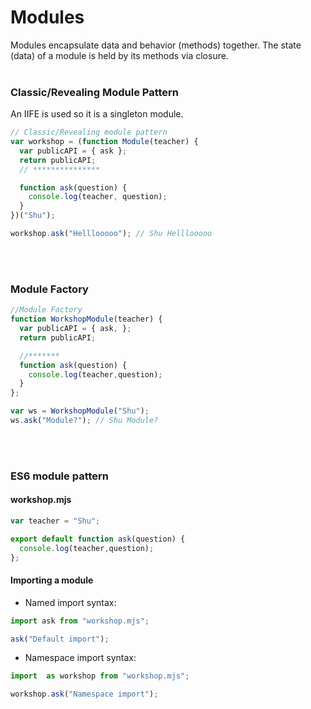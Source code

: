 # Modules
Modules encapsulate data and behavior (methods) together. The state (data) of a module is held by its methods via closure.
</br></br>
### Classic/Revealing Module Pattern
An IIFE is used so it is a singleton module.

```javascript
// Classic/Revealing module pattern
var workshop = (function Module(teacher) {
  var publicAPI = { ask };
  return publicAPI;
  // ***************

  function ask(question) {
    console.log(teacher, question);
  }
})("Shu");

workshop.ask("Helllooooo"); // Shu Helllooooo
```
</br></br>

### Module Factory

```javascript
//Module Factory 
function WorkshopModule(teacher) {
  var publicAPI = { ask, };
  return publicAPI;

  //******* 
  function ask(question) {
    console.log(teacher,question);
  }
};

var ws = WorkshopModule("Shu");
ws.ask("Module?"); // Shu Module?
```
</br></br>
### ES6 module pattern

#### workshop.mjs
```javascript
var teacher = "Shu";

export default function ask(question) {
  console.log(teacher,question);
};
```

#### Importing a module
* Named import syntax:
```javascript
import ask from "workshop.mjs";

ask("Default import");
```
* Namespace import syntax:
```javascript
import  as workshop from "workshop.mjs";

workshop.ask("Namespace import");
```



 

